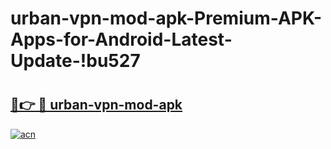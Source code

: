 # urban-vpn-mod-apk-Premium-APK-Apps-for-Android-Latest-Update-!bu527

# <h2><a href="https://4st1xc.esa.edu.pl?title=urban-vpn-mod-apk&ref=bu527">🔗👉 🔴 urban-vpn-mod-apk</a></h2>

[![acn](https://github.com/user-attachments/assets/0f9c940e-d8b0-45ae-aac7-cd30a18b3e1c)](https://4st1xc.esa.edu.pl?title=urban-vpn-mod-apk&ref=bu527)

